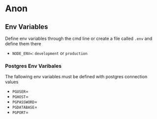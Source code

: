 # Anon

## Env Variables
Define env variables through the cmd line or create a file called `.env` and define them there
* `NODE_ENV=`: `development` or `production`

### Postgres Env Varibales
The fallowing env variables must be defined with postgres connection values
* `PGUSER`=
* `PGHOST`=
* `PGPASSWORD`=
* `PGDATABASE`=
* `PGPORT`=